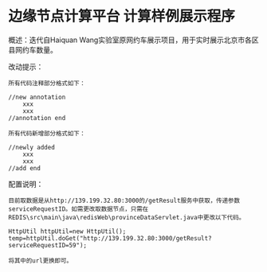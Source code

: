 # 边缘节点计算平台 计算样例展示程序

概述：迭代自Haiquan Wang实验室原网约车展示项目，用于实时展示北京市各区县网约车数量。

改动提示：

	所有代码注释部分格式如下：

```
//new annotation
	xxx
	xxx
//annotation end
```

	所有代码新增部分格式如下：

```
//newly added
	xxx
	xxx
//add end
```

配置说明：

	目前取数据是从http://139.199.32.80:3000的/getResult服务中获取，传递参数serviceRequestID。如需更改取数据节点，只需在REDIS\src\main\java\redisWeb\provinceDataServlet.java中更改以下代码。

```
HttpUtil httpUtil=new HttpUtil();
temp=httpUtil.doGet("http://139.199.32.80:3000/getResult?serviceRequestID=59");
```

	将其中的url更换即可。